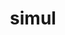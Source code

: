 ---
title: simul
meaning: together, at the same time
ch: [nine, mt, mt8thru9]
pos: adverb
derivative: simultaneous
six: y
---